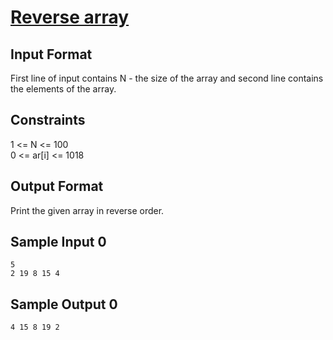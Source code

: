 # [Reverse array](https://www.hackerrank.com/contests/smart-interviews-basic/challenges/si-basic-reverse-array/submissions/code/1352628756)

## Input Format

First line of input contains N - the size of the array and second line contains the elements of the array.

## Constraints

1 <= N <= 100 <br/>
0 <= ar[i] <= 1018

## Output Format

Print the given array in reverse order.

## Sample Input 0
```
5 
2 19 8 15 4
```
## Sample Output 0
```
4 15 8 19 2
```